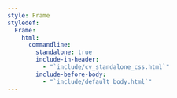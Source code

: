 ```yaml
---
style: Frame
styledef:
  Frame:
    html:
      commandline:
        standalone: true
        include-in-header:
          - "`include/cv_standalone_css.html`"
        include-before-body:
          - "`include/default_body.html`"
---
```

